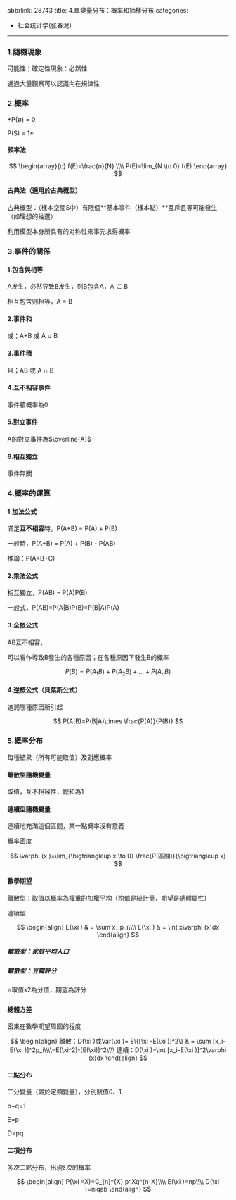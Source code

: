 abbrlink: 28743
title: 4.單變量分布：概率和抽樣分布
categories:
  - 社会统计学(张春泥)
---
### 1.隨機現象

可能性；確定性現象：必然性

通過大量觀察可以認識內在規律性

### 2.概率

*P(∅) = 0

P(S) = 1*

#### 頻率法

$$
\begin{array}{c}
f(E)=\frac{n}{N} \\\\
P(E)=\lim_{N \to 0} f(E)
\end{array}
$$

#### 古典法（適用於古典概型）

古典概型：（樣本空間S中）有限個**基本事件（樣本點）**互斥且等可能發生（如理想的抽選）

利用模型本身所具有的对称性来事先求得概率

### 3.事件的關係

#### 1.包含與相等

A发生，必然导致B发生，则B包含A，A ⊂ B

相互包含则相等，A = B

#### 2.事件和

或；A+B 或 A ∪ B

#### 3.事件積

且；AB 或 A ∩ B

#### 4.互不相容事件

事件積概率為0

#### 5.對立事件

A的對立事件為$\overline{A}$

#### 6.相互獨立

事件無關

### 4.概率的運算

#### 1.加法公式

滿足**互不相容**時，P(A+B) = P(A) + P(B)

一般時，P(A+B) = P(A) + P(B) - P(AB)

推論：P(A+B+C)

#### 2.乘法公式

相互獨立，P(AB) = P(A)P(B)

一般式，P(AB)=P(A|B)P(B)=P(B|A)P(A)

#### 3.全概公式

AB互不相容，

可以看作導致B發生的各種原因；在各種原因下發生B的概率

$$
P(B)=P(A_1B)+P(A_2B)+...+P(A_nB)
$$

#### 4.逆概公式（貝葉斯公式）

追溯哪種原因所引起

$$
P(A|B)=P(B|A)\times \frac{P(A)}{P(B)} 
$$

### 5.概率分布

每種結果（所有可能取值）及對應概率

#### 離散型隨機變量

取值，互不相容性，總和為1

#### 連續型隨機變量

連續地充滿這個區間，某一點概率沒有意義

概率密度

$$
\varphi (x )=\lim_{\bigtriangleup x \to 0} \frac{P(區間)}{\bigtriangleup x} 
$$
#### 數學期望

離散型：取值以概率為權重的加權平均（均值是統計量，期望是總體屬性）

連續型

$$
\begin{align}
E(\xi ) & = \sum x_ip_i\\\\
E(\xi ) & = \int x\varphi (x)dx
\end{align}
$$

##### 離散型：家庭平均人口

##### 離散型：豆瓣評分

⭐️取值x2為分值，期望為評分

#### 總體方差

密集在數學期望周圍的程度

$$
\begin{align}
離散：D(\xi )或Var(\xi )= E\{[\xi -E(\xi )]^2\} & = \sum [x_i-E(\xi )]^2p_i\\\\=E(\xi^2)-[E(\xi)]^2\\\\
連續：D(\xi )=\int [x_i-E(\xi )]^2\varphi (x)dx 
\end{align}
$$

#### 二點分布

二分變量（屬於定類變量），分別賦值0、1

p+q=1

E=p

D=pq 

#### 二項分布

多次二點分布，出現$\xi$次的概率

$$
\begin{align}
P(\xi =X)=C_{n}^{X} p^Xq^{n-X}\\\\
E(\xi )=np\\\\
D(\xi )=niqab
\end{align}
$$